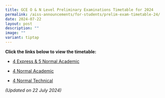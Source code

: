 ```yaml
---
title: GCE O & N Level Preliminary Examinations Timetable for 2024
permalink: /aiss-announcements/for-students/prelim-exam-timetable-24/
date: 2024-07-22
layout: post
description: ""
image: ""
variant: tiptap
---
```

<p><strong>Click the links below to view the timetable:</strong>
</p>
<ul data-tight="true" class="tight">
<li>
<p><a href="/files/Timetable/2024 Prelim Sem 2/AISS_2024_Prelims_4E5N.pdf" rel="noopener noreferrer nofollow" target="_blank">4 Express &amp; 5 Normal Academic</a>
</p>
</li>
<li>
<p><a href="/files/Timetable/2024 Prelim Sem 2/AISS_2024_Prelims_NA.pdf" rel="noopener noreferrer nofollow" target="_blank">4 Normal Academic</a>
</p>
</li>
<li>
<p><a href="/files/Timetable/2024 Prelim Sem 2/AISS_2024_Prelims_NT.pdf" rel="noopener noreferrer nofollow" target="_blank">4 Normal Technical</a>
</p>
</li>
</ul>
<p><em>(Updated on 22 July 2024)</em>
</p>